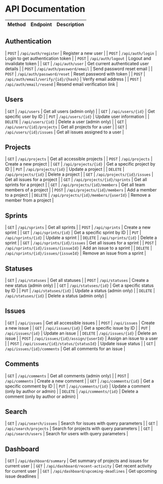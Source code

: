 # API Documentation


| Method | Endpoint | Description |
|--------|----------|-------------|
## Authentication
| `POST` | `/api/auth/register` | Register a new user |
| `POST` | `/api/auth/login` | Login to get authentication token |
| `POST` | `/api/auth/logout` | Logout and invalidate token |
| `GET`  | `/api/auth/user` | Get current authenticated user details |
| `POST` | `/api/auth/password/email` | Send password reset email |
| `POST` | `/api/auth/password/reset` | Reset password with token |
| `POST` | `/api/auth/email/verify/{id}/{hash}` | Verify email address |
| `POST` | `/api/auth/email/resend` | Resend email verification link |

## Users
| `GET` | `/api/users` | Get all users (admin only) |
| `GET` | `/api/users/{id}` | Get specific user by ID |
| `PUT` | `/api/users/{id}` | Update user information |
| `DELETE` | `/api/users/{id}` | Delete a user (admin only) |
| `GET` | `/api/users/{id}/projects` | Get all projects for a user |
| `GET` | `/api/users/{id}/issues` | Get all issues assigned to a user |

## Projects
| `GET` | `/api/projects` | Get all accessible projects |
| `POST` | `/api/projects` | Create a new project |
| `GET` | `/api/projects/{id}` | Get a specific project by ID |
| `PUT` | `/api/projects/{id}` | Update a project |
| `DELETE` | `/api/projects/{id}` | Delete a project |
| `GET` | `/api/projects/{id}/issues` | Get all issues for a project |
| `GET` | `/api/projects/{id}/sprints` | Get all sprints for a project |
| `GET` | `/api/projects/{id}/members` | Get all team members of a project |
| `POST` | `/api/projects/{id}/members` | Add a member to a project |
| `DELETE` | `/api/projects/{id}/members/{userId}` | Remove a member from a project |

## Sprints
| `GET` | `/api/sprints` | Get all sprints |
| `POST` | `/api/sprints` | Create a new sprint |
| `GET` | `/api/sprints/{id}` | Get a specific sprint by ID |
| `PUT` | `/api/sprints/{id}` | Update a sprint |
| `DELETE` | `/api/sprints/{id}` | Delete a sprint |
| `GET` | `/api/sprints/{id}/issues` | Get all issues for a sprint |
| `POST` | `/api/sprints/{id}/issues/{issueId}` | Add an issue to a sprint |
| `DELETE` | `/api/sprints/{id}/issues/{issueId}` | Remove an issue from a sprint |

## Statuses
| `GET` | `/api/statuses` | Get all statuses |
| `POST` | `/api/statuses` | Create a new status (admin only) |
| `GET` | `/api/statuses/{id}` | Get a specific status by ID |
| `PUT` | `/api/statuses/{id}` | Update a status (admin only) |
| `DELETE` | `/api/statuses/{id}` | Delete a status (admin only) |

## Issues
| `GET` | `/api/issues` | Get all accessible issues |
| `POST` | `/api/issues` | Create a new issue |
| `GET` | `/api/issues/{id}` | Get a specific issue by ID |
| `PUT` | `/api/issues/{id}` | Update an issue |
| `DELETE` | `/api/issues/{id}` | Delete an issue |
| `POST` | `/api/issues/{id}/assign/{userId}` | Assign an issue to a user |
| `POST` | `/api/issues/{id}/status/{statusId}` | Update issue status |
| `GET` | `/api/issues/{id}/comments` | Get all comments for an issue |

## Comments
| `GET` | `/api/comments` | Get all comments (admin only) |
| `POST` | `/api/comments` | Create a new comment |
| `GET` | `/api/comments/{id}` | Get a specific comment by ID |
| `PUT` | `/api/comments/{id}` | Update a comment (only by author or admin) |
| `DELETE` | `/api/comments/{id}` | Delete a comment (only by author or admin) |

## Search
| `GET` | `/api/search/issues` | Search for issues with query parameters |
| `GET` | `/api/search/projects` | Search for projects with query parameters |
| `GET` | `/api/search/users` | Search for users with query parameters |

## Dashboard
| `GET` | `/api/dashboard/summary` | Get summary of projects and issues for current user |
| `GET` | `/api/dashboard/recent-activity` | Get recent activity for current user |
| `GET` | `/api/dashboard/upcoming-deadlines` | Get upcoming issue deadlines |

